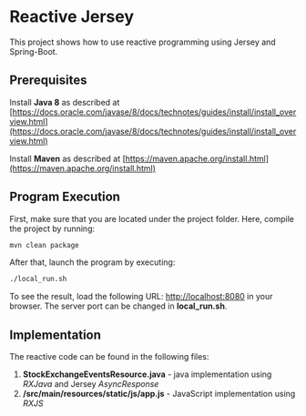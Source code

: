 # Reactive Jersey
This project shows how to use reactive programming using Jersey and Spring-Boot.

## Prerequisites
Install **Java 8** as described at [https://docs.oracle.com/javase/8/docs/technotes/guides/install/install_overview.html](https://docs.oracle.com/javase/8/docs/technotes/guides/install/install_overview.html)

Install **Maven** as described at [https://maven.apache.org/install.html](https://maven.apache.org/install.html)

## Program Execution

First, make sure that you are located under the project folder. Here, compile the project by running:

```bash
mvn clean package
```    

After that, launch the program by executing: 

```bash
./local_run.sh
```

To see the result, load the following URL: [http://localhost:8080](http://localhost:8080) in your browser. The server port can be changed in **local_run.sh**.

## Implementation

The reactive code can be found in the following files: 

1. **StockExchangeEventsResource.java** - java implementation using *RXJava* and Jersey *AsyncResponse*
2. **/src/main/resources/static/js/app.js** - JavaScript implementation using *RXJS*
